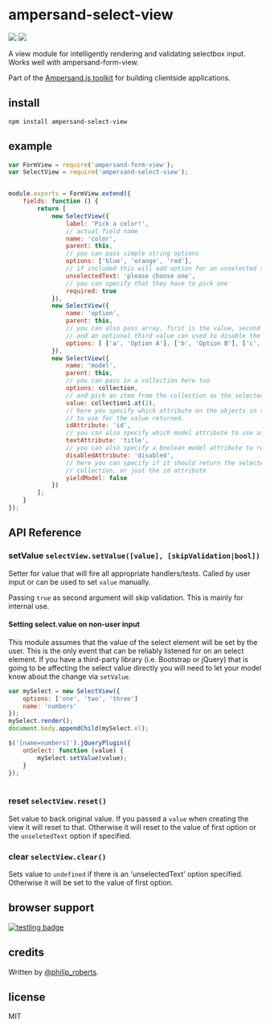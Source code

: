 # ampersand-select-view

![](https://travis-ci.org/AmpersandJS/ampersand-select-view.svg) ![](https://badge.fury.io/js/ampersand-select-view.svg)

A view module for intelligently rendering and validating selectbox input. Works well with ampersand-form-view.

<!-- starthide -->
Part of the [Ampersand.js toolkit](http://ampersandjs.com) for building clientside applications.
<!-- endhide -->

## install

```
npm install ampersand-select-view
```

## example

```javascript
var FormView = require('ampersand-form-view');
var SelectView = require('ampersand-select-view');


module.exports = FormView.extend({
    fields: function () {
        return [
            new SelectView({
                label: 'Pick a color!',
                // actual field name
                name: 'color',
                parent: this,
                // you can pass simple string options
                options: ['blue', 'orange', 'red'],
                // if included this will add option for an unselected state
                unselectedText: 'please choose one',
                // you can specify that they have to pick one
                required: true
            }),
            new SelectView({
                name: 'option',
                parent: this,
                // you can also pass array, first is the value, second is used for the label
                // and an optional third value can used to disable the option
                options: [ ['a', 'Option A'], ['b', 'Option B'], ['c', 'Option C', true] ]
            }),
            new SelectView({
                name: 'model',
                parent: this,
                // you can pass in a collection here too
                options: collection,
                // and pick an item from the collection as the selected one
                value: collection1.at(2),
                // here you specify which attribute on the objects in the collection
                // to use for the value returned.
                idAttribute: 'id',
                // you can also specify which model attribute to use as the title
                textAttribute: 'title',
                // you can also specify a boolean model attribute to render items as disabled
                disabledAttribute: 'disabled',
                // here you can specify if it should return the selected model from the
                // collection, or just the id attribute
                yieldModel: false
            })
        ];
    }
});

```
## API Reference

### setValue `selectView.setValue([value], [skipValidation|bool])`

Setter for value that will fire all appropriate handlers/tests. Called by user input or can be used to set `value` manually.

Passing `true` as second argument will skip validation. This is mainly for internal use.

#### Setting select.value on non-user input
This module assumes that the value of the select element will be set by the user.  This is the only event that can be reliably listened for on an select element.  If you have a third-party library (i.e. Bootstrap or jQuery) that is going to be affecting the select value directly you will need to let your model know about the change via `setValue`.

```javascript
var mySelect = new SelectView({
    options: ['one', 'two', 'three']
    name: 'numbers'
});
mySelect.render();
document.body.appendChild(mySelect.el);

$('[name=numbers]').jQueryPlugin({
    onSelect: function (value) {
        mySelect.setValue(value);
    }
});
 
```

### reset `selectView.reset()`

Set value to back original value. If you passed a `value` when creating the view it will reset to that. Otherwise it will reset to the value of first option or the `unseletedText` option if specified.


### clear `selectView.clear()`

Sets value to `undefined` if there is an 'unselectedText' option specified. Otherwise it will be set to the value of first option.

## browser support

[![testling badge](https://ci.testling.com/AmpersandJS/ampersand-select-view.png)](https://ci.testling.com/AmpersandJS/ampersand-select-view)

## credits

Written by [@philip_roberts](twitter.com/philip_roberts).

## license

MIT

